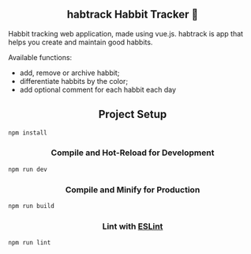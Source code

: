 ## habtrack Habbit Tracker 🏸

Habbit tracking web application, made using vue.js.
habtrack is app that helps you create and maintain good habbits.

Available functions:

- add, remove or archive habbit;
- differentiate habbits by the color;
- add optional comment for each habbit each day

## Project Setup

```sh
npm install
```

### Compile and Hot-Reload for Development

```sh
npm run dev
```

### Compile and Minify for Production

```sh
npm run build
```

### Lint with [ESLint](https://eslint.org/)

```sh
npm run lint
```

<style>
    h1, h2, h3 {
        text-align: center;
    }
	.markdown-body {
		box-sizing: border-box;
		min-width: 200px;
		max-width: 980px;
		margin: 0 auto;
		padding: 45px;
	}

    @media (max-width: 767px) {
    	.markdown-body {
    		padding: 15px;
    	}
    }
</style>
